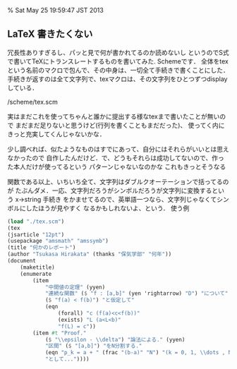 % Sat May 25 19:59:47 JST 2013

## LaTeX 書きたくない

冗長性ありすぎるし、パッと見で何が書かれてるのか読めないし
というのでS式で書いてTeXにトランスレートするものを書いてみた.
Schemeです．
全体をtexという名前のマクロで包んで、その中身は、一切全て手続きで書くことにした．
手続きが返すのは全て文字列で、texマクロは、その文字列をひとつずつdisplayしている．

/scheme/tex.scm

実はまだこれを使ってちゃんと誰かに提出する様なtexまで書いたことが無いので
まだまだ足りないと思うけど(行列を書くこともまだだった)、
使ってく内にきっと充実してくんじゃないかな．

少し調べれば、似たようなものはすでにあって、自分にはそれらがいいとは思えなかったので
自作したんだけど．で、どうもそれらは成功してないので、作った本人だけが使ってるという
パターンじゃないなのかな
これもきっとそうなる

関数である以上、いちいち全て、文字列はダブルクオーテーションで括ってるのが
たぶんダメ．一応、文字列だろうがシンボルだろうが文字列に変換するという x->string 手続き
をかませてるので、英単語一つなら、文字列じゃなくてシンボルにしたほうが見やすく
なるかもしれないよ、という．
使う例

```scheme
(load "./tex.scm")
(tex
(jsarticle "12pt")
(usepackage "amsmath" "amssymb")
(title "何かのレポート")
(author "Tsukasa Hirakata" (thanks "保気学部" "何年"))
(document
    (maketitle)
    (enumerate
        (item
            "中間値の定理" (yyen)
            "連続な関数" ($ "f : [a,b]" (yen 'rightarrow) "D") "について"
            ($ "f(a) < f(b)") "と仮定して"
            (eqn
                (forall) "c (f(a)<c<f(b))"
                (exists) "L (a<L<b)"
                "f(L) = c"))
        (item #t "Proof."
            ($ "\\epsilon - \\delta") "論法による." (yyen)
            "区間" ($ "[a,b]") "をN分割する."
            (eqn "p_k = a + " (frac "(b-a)" "N") "(k = 0, 1, \\dots , N)")
            "として..."))))
```
